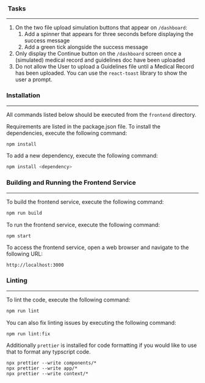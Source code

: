 ###  Tasks

---

1. On the two file upload simulation buttons that appear on `/dashboard`:
    1. Add a spinner that appears for three seconds before displaying the success message
    2. Add a green tick alongside the success message
2. Only display the Continue button on the `/dashboard` screen once a (simulated) medical record and guidelines doc have been uploaded
3. Do not allow the User to upload a Guidelines file until a Medical Record has been uploaded. You can use the `react-toast` library to show the user a prompt.

### Installation

---
All commands listed below should be executed from the `frontend` directory.

Requirements are listed in the package.json file. To install the dependencies, execute the following command:

```bash
npm install
```

To add a new dependency, execute the following command:

```bash
npm install <dependency>
```

### Building and Running the Frontend Service

---

To build the frontend service, execute the following command:

```bash
npm run build
```

To run the frontend service, execute the following command:

```bash
npm start
```

To access the frontend service, open a web browser and navigate to the following URL:

```
http://localhost:3000
```

### Linting

---

To lint the code, execute the following command:

```bash
npm run lint
```

You can also fix linting issues by executing the following command:

```bash
npm run lint:fix
```

Additionally `prettier` is installed for code formatting if you would like to use that to format any typscript code.
```commandline
npx prettier --write components/*
npx prettier --write app/*
npx prettier --write context/*
```